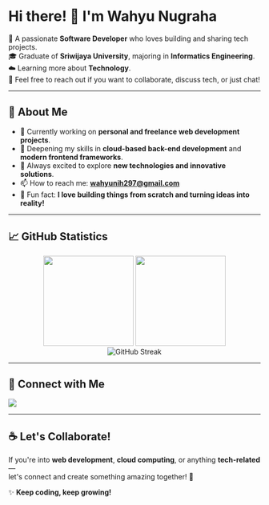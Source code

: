# Hi there! 👋 I'm Wahyu Nugraha

🎯 A passionate **Software Developer** who loves building and sharing tech projects.  
🎓 Graduate of **Sriwijaya University**, majoring in **Informatics Engineering**.  
☁️ Learning more about **Technology**.  
💬 Feel free to reach out if you want to collaborate, discuss tech, or just chat!

---

## 🚀 About Me
- 🔭 Currently working on **personal and freelance web development projects**.
- 🌱 Deepening my skills in **cloud-based back-end development** and **modern frontend frameworks**.
- 🧩 Always excited to explore **new technologies and innovative solutions**.
- 📫 How to reach me: **wahyunih297@gmail.com**
- 🧋 Fun fact: **I love building things from scratch and turning ideas into reality!**

---

## 📈 GitHub Statistics
<p align="center">
  <img height="180em" src="https://github-readme-stats.vercel.app/api?username=wahyunugrahha&show_icons=true&theme=merko&include_all_commits=true&cache_seconds=1800" />
  <img height="180em" src="https://github-readme-stats.vercel.app/api/top-langs/?username=wahyunugrahha&layout=compact&langs_count=8&theme=merko&cache_seconds=1800" />
  <br/>
  <img src="https://github-readme-streak-stats.herokuapp.com/?user=wahyunugrahha&theme=merko&cache_seconds=1800" alt="GitHub Streak" />
</p>

---

## 🔗 Connect with Me
<p align="left">
  <a href="https://linkedin.com/in/wahyunugrahha/" target="_blank">
    <img src="https://img.shields.io/badge/LinkedIn-%230077B5.svg?&style=for-the-badge&logo=linkedin&logoColor=white" />
  </a>
</p>

---

## ☕ Let's Collaborate!
If you're into **web development**, **cloud computing**, or anything **tech-related** —  
let's connect and create something amazing together! 🚀

✨ **Keep coding, keep growing!**
